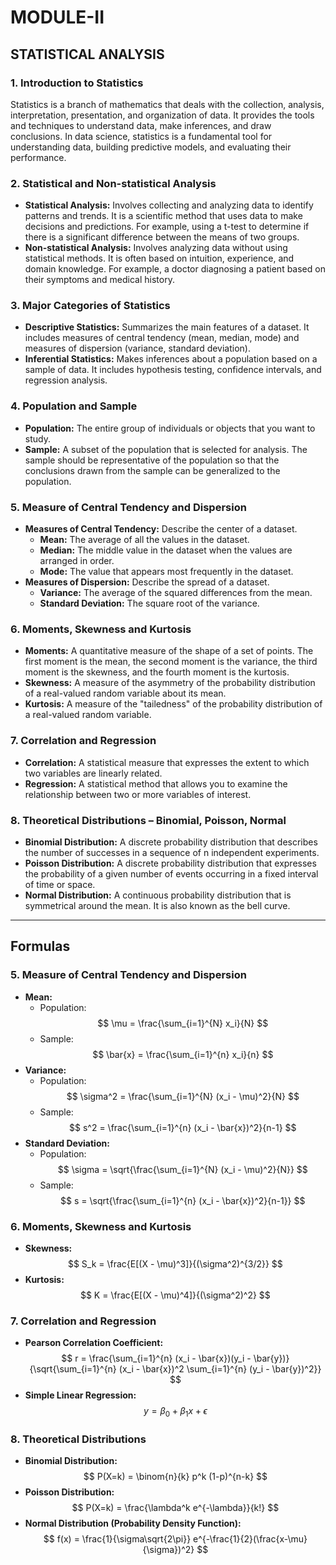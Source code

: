 # MODULE-II
## STATISTICAL ANALYSIS

### 1. Introduction to Statistics
Statistics is a branch of mathematics that deals with the collection, analysis, interpretation, presentation, and organization of data. It provides the tools and techniques to understand data, make inferences, and draw conclusions. In data science, statistics is a fundamental tool for understanding data, building predictive models, and evaluating their performance.

### 2. Statistical and Non-statistical Analysis
- **Statistical Analysis:** Involves collecting and analyzing data to identify patterns and trends. It is a scientific method that uses data to make decisions and predictions. For example, using a t-test to determine if there is a significant difference between the means of two groups.
- **Non-statistical Analysis:** Involves analyzing data without using statistical methods. It is often based on intuition, experience, and domain knowledge. For example, a doctor diagnosing a patient based on their symptoms and medical history.

### 3. Major Categories of Statistics
- **Descriptive Statistics:** Summarizes the main features of a dataset. It includes measures of central tendency (mean, median, mode) and measures of dispersion (variance, standard deviation).
- **Inferential Statistics:** Makes inferences about a population based on a sample of data. It includes hypothesis testing, confidence intervals, and regression analysis.

### 4. Population and Sample
- **Population:** The entire group of individuals or objects that you want to study.
- **Sample:** A subset of the population that is selected for analysis. The sample should be representative of the population so that the conclusions drawn from the sample can be generalized to the population.

### 5. Measure of Central Tendency and Dispersion
- **Measures of Central Tendency:** Describe the center of a dataset.
    - **Mean:** The average of all the values in the dataset.
    - **Median:** The middle value in the dataset when the values are arranged in order.
    - **Mode:** The value that appears most frequently in the dataset.
- **Measures of Dispersion:** Describe the spread of a dataset.
    - **Variance:** The average of the squared differences from the mean.
    - **Standard Deviation:** The square root of the variance.

### 6. Moments, Skewness and Kurtosis
- **Moments:** A quantitative measure of the shape of a set of points. The first moment is the mean, the second moment is the variance, the third moment is the skewness, and the fourth moment is the kurtosis.
- **Skewness:** A measure of the asymmetry of the probability distribution of a real-valued random variable about its mean.
- **Kurtosis:** A measure of the "tailedness" of the probability distribution of a real-valued random variable.

### 7. Correlation and Regression
- **Correlation:** A statistical measure that expresses the extent to which two variables are linearly related.
- **Regression:** A statistical method that allows you to examine the relationship between two or more variables of interest.

### 8. Theoretical Distributions – Binomial, Poisson, Normal
- **Binomial Distribution:** A discrete probability distribution that describes the number of successes in a sequence of n independent experiments.
- **Poisson Distribution:** A discrete probability distribution that expresses the probability of a given number of events occurring in a fixed interval of time or space.
- **Normal Distribution:** A continuous probability distribution that is symmetrical around the mean. It is also known as the bell curve.

---

## Formulas

### 5. Measure of Central Tendency and Dispersion
- **Mean:**
  - Population: $$ \mu = \frac{\sum_{i=1}^{N} x_i}{N} $$
  - Sample: $$ \bar{x} = \frac{\sum_{i=1}^{n} x_i}{n} $$
- **Variance:**
  - Population: $$ \sigma^2 = \frac{\sum_{i=1}^{N} (x_i - \mu)^2}{N} $$
  - Sample: $$ s^2 = \frac{\sum_{i=1}^{n} (x_i - \bar{x})^2}{n-1} $$
- **Standard Deviation:**
  - Population: $$ \sigma = \sqrt{\frac{\sum_{i=1}^{N} (x_i - \mu)^2}{N}} $$
  - Sample: $$ s = \sqrt{\frac{\sum_{i=1}^{n} (x_i - \bar{x})^2}{n-1}} $$

### 6. Moments, Skewness and Kurtosis
- **Skewness:** $$ S_k = \frac{E[(X - \mu)^3]}{(\sigma^2)^{3/2}} $$
- **Kurtosis:** $$ K = \frac{E[(X - \mu)^4]}{(\sigma^2)^2} $$

### 7. Correlation and Regression
- **Pearson Correlation Coefficient:** $$ r = \frac{\sum_{i=1}^{n} (x_i - \bar{x})(y_i - \bar{y})}{\sqrt{\sum_{i=1}^{n} (x_i - \bar{x})^2 \sum_{i=1}^{n} (y_i - \bar{y})^2}} $$
- **Simple Linear Regression:** $$ y = \beta_0 + \beta_1 x + \epsilon $$

### 8. Theoretical Distributions
- **Binomial Distribution:** $$ P(X=k) = \binom{n}{k} p^k (1-p)^{n-k} $$
- **Poisson Distribution:** $$ P(X=k) = \frac{\lambda^k e^{-\lambda}}{k!} $$
- **Normal Distribution (Probability Density Function):** $$ f(x) = \frac{1}{\sigma\sqrt{2\pi}} e^{-\frac{1}{2}(\frac{x-\mu}{\sigma})^2} $$

